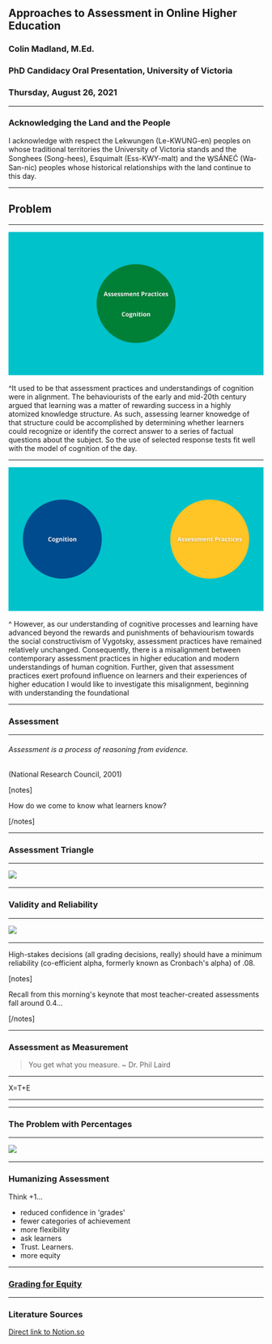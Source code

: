 


## Approaches to Assessment in Online Higher Education
### Colin Madland, M.Ed.

### PhD Candidacy Oral Presentation, University of Victoria

### Thursday, August 26, 2021


---

### Acknowledging the Land and the People

I acknowledge with respect the Lekwungen (Le-KWUNG-en) peoples on whose traditional territories the University of Victoria stands and the Songhees (Song-hees), Esquimalt (Ess-KWY-malt) and the W̱SÁNEĆ (Wa-San-nic) peoples whose historical relationships with the land continue to this day.


---



## Problem



---



![](1.png)

^It used to be that assessment practices and understandings of cognition were in alignment. The behaviourists of the early and mid-20th century argued that learning was a matter of rewarding success in a highly atomized knowledge structure. As such, assessing learner knowedge of that structure could be accomplished by determining whether learners could recognize or identify the correct answer to a series of factual questions about the subject. So the use of selected response tests fit well with the model of cognition of the day.

---

![](2.png)

^ However, as our understanding of cognitive processes and learning have advanced beyond the rewards and punishments of behaviourism towards the social constructivism of Vygotsky, assessment practices have remained relatively unchanged. Consequently, there is a misalignment between contemporary assessment practices in higher education and modern understandings of human cognition. Further, given that assessment practices exert profound influence on learners and their experiences of higher education I would like to investigate this misalignment, beginning with understanding the foundational

---

### Assessment



---

###### Assessment is a process of reasoning from evidence.

(National Research Council, 2001)

[notes]

How do we come to know what learners know?

[/notes]

---

### Assessment Triangle

---

![](z-assessment-triangle.png)

---

### Validity and Reliability

---

![](v-r.png)

---

High-stakes decisions (all grading decisions, really) should have a minimum reliability (co-efficient alpha, formerly known as Cronbach's alpha) of .08.

[notes]

Recall from this morning's keynote that most teacher-created assessments fall around 0.4...

[/notes]

---

### Assessment as Measurement

> You get what you measure. ~ Dr. Phil Laird

---

X=T+E

---

---

### The Problem with Percentages

---

![](learner-grades.png)

---

### Humanizing Assessment

Think +1...

- reduced confidence in 'grades'
- fewer categories of achievement
- more flexibility
- ask learners
- Trust. Learners.
- more equity

---

### [Grading for Equity](https://gradingforequity.org/)

---


### Literature Sources

[Direct link to Notion.so](https://www.notion.so/edtechphd/7a55677d7d544d8689b20a85493f982b?v=dabcf187dd854c9e8af840752cb5ba45)
